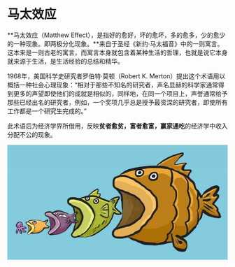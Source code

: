 # 马太效应

**马太效应（Matthew Effect），是指好的愈好，坏的愈坏，多的愈多，少的愈少的一种现象。即两极分化现象。**来自于圣经《新约·马太福音》中的一则寓言。这本来是一则古老的寓言，而寓言本身就包含着某种生活的哲理，也就是说它本身就来源于生活，是生活经验的总结和精华。

1968年，美国科学史研究者罗伯特·莫顿（Robert K. Merton）提出这个术语用以概括一种社会心理现象：“相对于那些不知名的研究者，声名显赫的科学家通常得到更多的声望即使他们的成就是相似的，同样地，在同一个项目上，声誉通常给予那些已经出名的研究者，例如，一个奖项几乎总是授予最资深的研究者，即使所有工作都是一个研究生完成的。”

此术语后为经济学界所借用，反映**贫者愈贫，富者愈富，赢家通吃**的经济学中收入分配不公的现象。

![](./images/001.jpg)